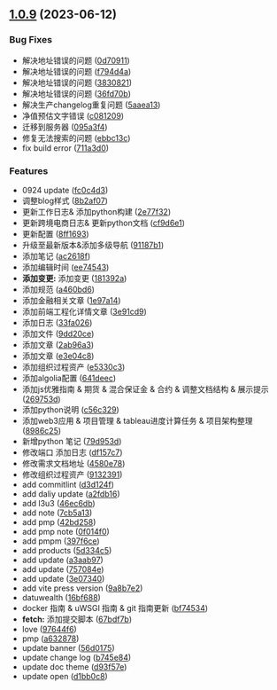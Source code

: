 ## [1.0.9](https://github.com/AliMales/NoteBook/compare/v1.0.1...v1.0.9) (2023-06-12)


### Bug Fixes

* 解决地址错误的问题 ([0d70911](https://github.com/AliMales/NoteBook/commit/0d70911ab800fb5320a13518bb072e80f66f8f34))
* 解决地址错误的问题 ([f794d4a](https://github.com/AliMales/NoteBook/commit/f794d4afeb34bd6d959407dbf3acc086d3f5103f))
* 解决地址错误的问题 ([3830821](https://github.com/AliMales/NoteBook/commit/3830821833e835022ff2481f321c2565017c01ba))
* 解决地址错误的问题 ([36fd70b](https://github.com/AliMales/NoteBook/commit/36fd70b79cc5dd446dc650362d1cda6eb68afed2))
* 解决生产changelog重复问题 ([5aaea13](https://github.com/AliMales/NoteBook/commit/5aaea13f19ec1e7ad44e15547c03894f6f306484))
* 净值预估文字错误 ([c081209](https://github.com/AliMales/NoteBook/commit/c081209efb997c6cf8e1f86dab1ee05d0ef5f5c6))
* 迁移到服务器 ([095a3f4](https://github.com/AliMales/NoteBook/commit/095a3f48125e142142ded7c51489a9b2b660724a))
* 修复无法搜索的问题 ([ebbc13c](https://github.com/AliMales/NoteBook/commit/ebbc13cc8e4a92106cd029f74da7e12e731ea6e1))
* fix build error ([711a3d0](https://github.com/AliMales/NoteBook/commit/711a3d06fb992b719db7140aa139c72dbecf7f15))


### Features

* 0924 update ([fc0c4d3](https://github.com/AliMales/NoteBook/commit/fc0c4d3d3b52b5c39e104e32a081d9d82659f0a6))
* 调整blog样式 ([8b2af07](https://github.com/AliMales/NoteBook/commit/8b2af07d2b72bef91a99c05b9a549e47478510f1))
* 更新工作日志& 添加python构建 ([2e77f32](https://github.com/AliMales/NoteBook/commit/2e77f32a7773fa49ca2490f2c3a9fdbc9296bd4e))
* 更新跨境电商日志& 更新python文档 ([cf9d6e1](https://github.com/AliMales/NoteBook/commit/cf9d6e1e9ce33da0ab7712026f56696b3f37ef6f))
* 更新配置 ([8ff1693](https://github.com/AliMales/NoteBook/commit/8ff169384700d7dd46e7839f7edbb43b5abfe8e5))
* 升级至最新版本&添加多级导航 ([91187b1](https://github.com/AliMales/NoteBook/commit/91187b1cd0e90f40e247c90cba656f69bb251661))
* 添加笔记 ([ac2618f](https://github.com/AliMales/NoteBook/commit/ac2618f5f7f06df5cce95e723c379daf985c150b))
* 添加编辑时间 ([ee74543](https://github.com/AliMales/NoteBook/commit/ee745434bff9af954fa5012633fd1386dafe1815))
* **添加变更:** 添加变更 ([181392a](https://github.com/AliMales/NoteBook/commit/181392a0e3324433867f3bd0a571e5d046f4cf1e))
* 添加规范 ([a460bd6](https://github.com/AliMales/NoteBook/commit/a460bd6fdcc20219a0eabd69ef3ff8d3266048a5))
* 添加金融相关文章 ([1e97a14](https://github.com/AliMales/NoteBook/commit/1e97a14aa6e093eaf364412cb9d71d9fcc81e229))
* 添加前端工程化详情文章 ([3e91cd9](https://github.com/AliMales/NoteBook/commit/3e91cd9026d97d59df0d9f76ca531247a13fd69e))
* 添加日志 ([33fa026](https://github.com/AliMales/NoteBook/commit/33fa02606d6305316872f7822c0b711d7489eeeb))
* 添加文件 ([9dd20ce](https://github.com/AliMales/NoteBook/commit/9dd20ce0cb224fab9351c5857cc98733c84dbd25))
* 添加文章 ([2ab96a3](https://github.com/AliMales/NoteBook/commit/2ab96a363e106c980cb330f70c8c905aa05ac3fd))
* 添加文章 ([e3e04c8](https://github.com/AliMales/NoteBook/commit/e3e04c8924f85f75815a4363c47df5fda3922fa9))
* 添加组织过程资产 ([e5330c3](https://github.com/AliMales/NoteBook/commit/e5330c39fd39ad6a5195d31a18ec971dd102bbf3))
* 添加algolia配置 ([641deec](https://github.com/AliMales/NoteBook/commit/641deec84fa0736f0ffcf9b6feb26c2d769a7a10))
* 添加js优雅指南 & 期货 & 混合保证金 & 合约 & 调整文档结构 & 展示提示 ([269753d](https://github.com/AliMales/NoteBook/commit/269753ddccbbea1fac83772a4fcb2636a9a631bd))
* 添加python说明 ([c56c329](https://github.com/AliMales/NoteBook/commit/c56c3294c2f85c86205ce6bbaf1ea405f489d856))
* 添加web3应用 & 项目管理 & tableau进度计算任务 & 项目架构整理 ([8986c25](https://github.com/AliMales/NoteBook/commit/8986c259487052344c1ea58c49d18556f250d828))
* 新增python 笔记 ([79d953d](https://github.com/AliMales/NoteBook/commit/79d953dea509b9e9ef163dd43b5692d3b194b315))
* 修改端口 添加日志 ([df157c7](https://github.com/AliMales/NoteBook/commit/df157c739730f155e6ed8146ff391ef5f4ec3674))
* 修改需求文档地址 ([4580e78](https://github.com/AliMales/NoteBook/commit/4580e78e4d9fca9d91a9b70a0a621ac7067cc5cd))
* 修改组织过程资产 ([9132391](https://github.com/AliMales/NoteBook/commit/91323914c9ad770408c59c5355b562ba05dc0bf0))
* add commitlint ([d3d124f](https://github.com/AliMales/NoteBook/commit/d3d124f9f2d13d2796fa198367e335abbb3ef223))
* add daliy update ([a2fdb16](https://github.com/AliMales/NoteBook/commit/a2fdb16393f0653200202a692f7a071c8cea5678))
* add l3u3 ([46ec6db](https://github.com/AliMales/NoteBook/commit/46ec6db43eef2e46d31074467bf748daabf82b1f))
* add note ([7cb5a13](https://github.com/AliMales/NoteBook/commit/7cb5a1321f6a59e4230c04cb347337e32c411db2))
* add pmp ([42bd258](https://github.com/AliMales/NoteBook/commit/42bd258fb6bf141bff5b4f54b9f67fe6cc2f2a7c))
* add pmp note ([0f014f0](https://github.com/AliMales/NoteBook/commit/0f014f00232bdc67a790c3b51cf574e9a8219e7c))
* add pmpm ([397f6ce](https://github.com/AliMales/NoteBook/commit/397f6ced5c4585af2f618382bfd7ccc28e18d06a))
* add products ([5d334c5](https://github.com/AliMales/NoteBook/commit/5d334c5bd860d42d8b4bacaa0ea15877bcce68d0))
* add update ([a3aab97](https://github.com/AliMales/NoteBook/commit/a3aab97f79de38aca424fda146bf598f17daf341))
* add update ([757084e](https://github.com/AliMales/NoteBook/commit/757084e3b3e5e21f904fc0d0fc6470d537410764))
* add update ([3e07340](https://github.com/AliMales/NoteBook/commit/3e07340634dbede3a960c67bf4b550dfec024f74))
* add vite press version ([9a8b7e2](https://github.com/AliMales/NoteBook/commit/9a8b7e20e066d3e526bb0aacf22401cbabb621a3))
* datuwealth ([16bf688](https://github.com/AliMales/NoteBook/commit/16bf688eaf96d21e710338498ceffa1a174489b8))
* docker 指南 & uWSGI 指南 & git 指南更新 ([bf74534](https://github.com/AliMales/NoteBook/commit/bf74534f1b62c050711e6ecb8179033a71dc7b70))
* **fetch:** 添加提交脚本 ([67bdf7b](https://github.com/AliMales/NoteBook/commit/67bdf7b2e06273a6c24f78654188945a542127e2))
* love ([97644f6](https://github.com/AliMales/NoteBook/commit/97644f66dc33d7ef5746078cb3d054720c92fccf))
* pmp ([a632878](https://github.com/AliMales/NoteBook/commit/a6328786d2278c57d8ded4ebe9dc72eb0242e2e1))
* update banner ([56d0175](https://github.com/AliMales/NoteBook/commit/56d0175a367777d0eda79158cdeac7cdfa0aa62c))
* update change log ([b745e84](https://github.com/AliMales/NoteBook/commit/b745e8494063563c174dc987e235e597cb12c432))
* update doc theme ([d93f57e](https://github.com/AliMales/NoteBook/commit/d93f57e731e67aaa79677ce937dd582cdcb240c7))
* update open ([d1bb0c8](https://github.com/AliMales/NoteBook/commit/d1bb0c80bc937b89d1956c4e1230b1d20a2b5d45))



